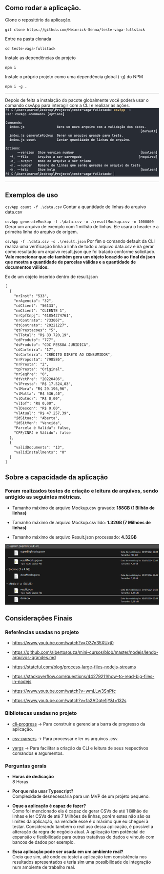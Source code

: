 ## Como rodar a aplicação.

Clone o repositório da aplicação.

`git clone https://github.com/Heinrick-Senna/teste-vaga-fullstack`

Entre na pasta clonada

`cd teste-vaga-fullstack`

Instale as dependências do projeto

`npm i`

Instale o próprio projeto como uma dependência global (-g) do NPM

`npm i -g .`

<hr>

Depois de feita a instalação do pacote globalmente você poderá usar o comando csvApp para interagir com a CLI e realizar as ações.
<img src="https://github.com/Heinrick-Senna/teste-vaga-fullstack/blob/main/images/CLI%20Example.png" />

<hr>

## Exemplos de uso

`csvApp count -f .\data.csv` Contar a quantidade de linhas do arquivo data.csv

`csvApp generateMockup -f .\data.csv -o .\resultMockup.csv -n 1000000` Gerar um arquivo de exemplo com 1 milhão de linhas. Ele usará o header e a primeira linha do arquivo de origem.

`csvApp -f .\data.csv -o .\result.json` Por fim o comando default da CLI realiza uma verificação linha a linha de todo o arquivo data.csv e irá gerar como resultado um arquivo result.json que foi tratado conforme solicitado.<br/><b>Vale mencionar que ele também gera um objeto locazido ao final do json que mostra a quantidade de parcelas válidas e a quantidade de documentos válidos.</b>

Ex de um objeto inserido dentro de result.json
```
[
  {
    "nrInst": "533",
    "nrAgencia": "32",
    "cdClient": "56133",
    "nmClient": "CLIENTE 1",
    "nrCpfCnpj": "41854274761",
    "nrContrato": "733067",
    "dtContrato": "20221227",
    "qtPrestacoes": "5",
    "vlTotal": "R$ 83.720,19",
    "cdProduto": "777",
    "dsProduto": "CDC PESSOA JURIDICA",
    "cdCarteira": "17",
    "dsCarteira": "CRÉDITO DIRETO AO CONSUMIDOR",
    "nrProposta": "798586",
    "nrPresta": "2",
    "tpPresta": "Original",
    "nrSeqPre": "0",
    "dtVctPre": "20220406",
    "vlPresta": "R$ 17.524,03",
    "vlMora": "R$ 29.196,96",
    "vlMulta": "R$ 536,40",
    "vlOutAcr": "R$ 0,00",
    "vlIof": "R$ 0,00",
    "vlDescon": "R$ 0,00",
    "vlAtual": "R$ 47.257,39",
    "idSituac": "Aberta",
    "idSitVen": "Vencida",
    "Parcela é Valida": false,
    "CPF/CNPJ é Válido": false
  },
  {
    "validDocuments": "13",
    "validInstallments": "0"
  }
]
```

## Sobre a capacidade da aplicação

### Foram realizados testes de criação e leitura de arquivos, sendo antigido as seguintes métricas.
- Tamanho máximo de arquivo Mockup.csv gravado: <b> 188GB (1 Bilhão de linhas) </b>

- Tamanho máximo de arquivo Mockup.csv lido: <b> 1.32GB (7 Milhões de linhas) </b>

- Tamanho máximo de arquivo Result.json processado: <b> 4.32GB </b>

<img src="https://github.com/Heinrick-Senna/teste-vaga-fullstack/blob/main/images/File%20Sizes.png" />

## Considerações Finais

### Referências usadas no projeto
- https://www.youtube.com/watch?v=O37n35XUxj0

- https://github.com/albertosouza/mini-cursos/blob/master/nodejs/lendo-arquivos-grandes.md

- https://stateful.com/blog/process-large-files-nodejs-streams

- https://stackoverflow.com/questions/44279211/how-to-read-big-files-in-nodejs

- https://www.youtube.com/watch?v=wmLLw3SnPfc

- https://www.youtube.com/watch?v=1a2ADqte1jY&t=132s

### Bibliotecas usadas no projeto
- [cli-progress](https://www.npmjs.com/package/cli-progress) -> Para construir e gerenciar a barra de progresso da aplicação.

- [csv-parsers](https://www.npmjs.com/package/csv-parser) -> Para processar e ler os arquivos .csv.

- [yargs](https://www.npmjs.com/package/yargs) -> Para facilitar a criação da CLI e leitura de seus respectivos comandos e argumentos.

### Perguntas gerais

- <b>Horas de dedicação</b><br/>8 Horas

- <b>Por que não usar Typescript?</b><br/>Complexidade desnecessária para um MVP de um projeto pequeno.

- <b>Oque a aplicação é capaz de fazer?</b><br/>Como foi mencionado ela é capaz de gerar CSVs de até 1 Bilhão de linhas e ler CSVs de até 7 Milhões de linhas, porém estes não são os limites da aplicação, na verdade esse é o máximo que eu cheguei à testar. Considerando também o real uso dessa aplicação, é possível a alteração da regra de negócio atual. A aplicação tem potêncial de expansão e flexibilidade para outras tratativas de dados e vínculo com bancos de dados por exemplo.

- <b>Essa aplicação pode ser usada em um ambiente real?</b><br />Creio que sim, até onde eu testei a aplicação tem consistência nos resultados apresentados e teria sim uma possibilidade de integração num ambiente de trabalho real.
